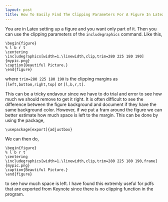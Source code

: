 ```yaml
---
layout: post
title: How To Easily Find The Clipping Parameters For A Figure In Latex
---
```

You are in Latex setting up a figure and you want only part of it. Then you can use the clipping parameters of the `includegraphics` command. Like this,

    \begin{figure}
    % l b r t
    \centering
    \includegraphics[width=1.\linewidth,clip,trim=280 225 180 190]{mypic.png}
    \caption{Beautiful Picture.}
    \end{figure}

where `trim=280 225 180 190` is the clipping margins as `[left,bottom,right,top]` or `[l,b,r,t]`. 

This can be a tricky endavour since we have to do trial and error to see how much we should remove to get it right. It is often difficult to see the difference between the figure background and document if they have the same background color. However, if we put a fram around the figure we can better estimate how much space is left to the margin. This can be done by using the package,

    \usepackage[export]{adjustbox}

We can then do,

    \begin{figure}
    % l b r t
    \centering
    \includegraphics[width=1.\linewidth,clip,trim=280 225 180 190,frame]{mypic.png}
    \caption{Beautiful Picture.}
    \end{figure}

to see how much space is left. I have found this extremly useful for pdfs that are exported from Keynote since there is no clipping function in the program. 






